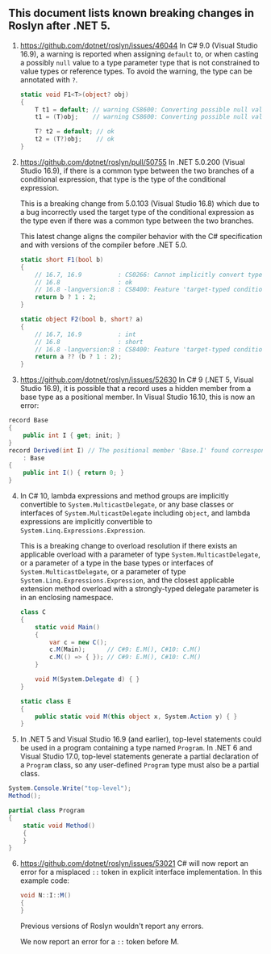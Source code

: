 ﻿## This document lists known breaking changes in Roslyn after .NET 5.

1. https://github.com/dotnet/roslyn/issues/46044 In C# 9.0 (Visual Studio 16.9), a warning is reported when assigning `default` to, or when casting a possibly `null` value to a type parameter type that is not constrained to value types or reference types. To avoid the warning, the type can be annotated with `?`.
    ```C#
    static void F1<T>(object? obj)
    {
        T t1 = default; // warning CS8600: Converting possible null value to non-nullable type
        t1 = (T)obj;    // warning CS8600: Converting possible null value to non-nullable type

        T? t2 = default; // ok
        t2 = (T?)obj;    // ok
    }
    ```

2. https://github.com/dotnet/roslyn/pull/50755 In .NET 5.0.200 (Visual Studio 16.9), if there is a common type between the two branches of a conditional expression, that type is the type of the conditional expression.

   This is a breaking change from 5.0.103 (Visual Studio 16.8) which due to a bug incorrectly used the target type of the conditional expression as the type even if there was a common type between the two branches.

   This latest change aligns the compiler behavior with the C# specification and with versions of the compiler before .NET 5.0.
    ```C#
    static short F1(bool b)
    {
        // 16.7, 16.9          : CS0266: Cannot implicitly convert type 'int' to 'short'
        // 16.8                : ok
        // 16.8 -langversion:8 : CS8400: Feature 'target-typed conditional expression' is not available in C# 8.0
        return b ? 1 : 2;
    }

    static object F2(bool b, short? a)
    {
        // 16.7, 16.9          : int
        // 16.8                : short
        // 16.8 -langversion:8 : CS8400: Feature 'target-typed conditional expression' is not available in C# 8.0
        return a ?? (b ? 1 : 2);
    }
    ```

3. https://github.com/dotnet/roslyn/issues/52630 In C# 9 (.NET 5, Visual Studio 16.9), it is possible that a record uses a hidden member from a base type as a positional member. In Visual Studio 16.10, this is now an error:
```csharp
record Base
{
    public int I { get; init; }
}
record Derived(int I) // The positional member 'Base.I' found corresponding to this parameter is hidden.
    : Base
{
    public int I() { return 0; }
}
```

4. In C# 10, lambda expressions and method groups are implicitly convertible to `System.MulticastDelegate`, or any base classes or interfaces of `System.MulticastDelegate` including `object`, and lambda expressions are implicitly convertible to `System.Linq.Expressions.Expression`.

    This is a breaking change to overload resolution if there exists an applicable overload with a parameter of type `System.MulticastDelegate`, or a parameter of a type in the base types or interfaces of `System.MulticastDelegate`, or a parameter of type `System.Linq.Expressions.Expression`, and the closest applicable extension method overload with a strongly-typed delegate parameter is in an enclosing namespace.

    ```C#
    class C
    {
        static void Main()
        {
            var c = new C();
            c.M(Main);      // C#9: E.M(), C#10: C.M()
            c.M(() => { }); // C#9: E.M(), C#10: C.M()
        }
    
        void M(System.Delegate d) { }
    }

    static class E
    {
        public static void M(this object x, System.Action y) { }
    }
    ```

5. In .NET 5 and Visual Studio 16.9 (and earlier), top-level statements could be used in a program containing a type named `Program`. In .NET 6 and Visual Studio 17.0, top-level statements generate a partial declaration of a `Program` class, so any user-defined `Program` type must also be a partial class.

```csharp
System.Console.Write("top-level");
Method();

partial class Program
{
    static void Method()
    {
    }
}
```

6. https://github.com/dotnet/roslyn/issues/53021 C# will now report an error for a misplaced ```::``` token in explicit interface implementation. In this example code:

    ``` C#
    void N::I::M()
    {
    }
    ```

    Previous versions of Roslyn wouldn't report any errors.

    We now report an error for a ```::``` token before M.



